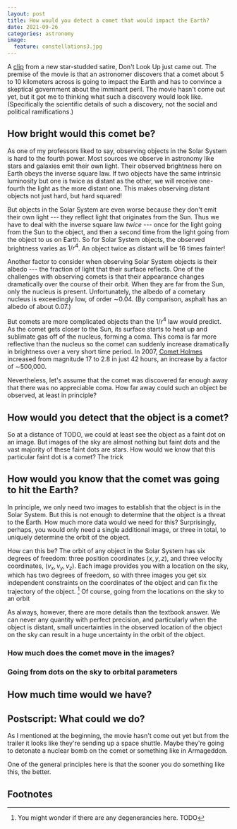 ```yaml
---
layout: post
title: How would you detect a comet that would impact the Earth?
date: 2021-09-26
categories: astronomy
image:
  feature: constellations3.jpg
---
```


A [clip][1] from a new star-studded satire, Don't Look Up just came out.  The
premise of the movie is that an astronomer discovers that a comet about 5 to 10
kilometers across is going to impact the Earth and has to convince a skeptical
government about the imminant peril.  The movie hasn't come out yet,
but it got me to thinking what such a discovery would look like.  (Specifically
the scientific details of such a discovery, not the social and political
ramifications.)

## How bright would this comet be?

As one of my professors liked to say, observing objects in the Solar System is
hard to the fourth power.  Most sources we observe in astronomy like stars and
galaxies emit their own light.  Their observed brightness here on Earth obeys
the inverse square law.  If two objects have the same intrinsic luminosity but
one is twice as distant as the other, we will receive one-fourth the light as
the more distant one.  This makes observing distant objects not just hard, but
hard squared!

But objects in the Solar System are even worse because they don't emit their
own light --- they reflect light that originates from the Sun.  Thus we have to
deal with the inverse square law *twice* --- once for the light going from the
Sun to the object, and then a second time from the light going from the object
to us on Earth.  So for Solar System objects, the observed brightness varies as
$1 / r^4$.  An object twice as distant will be 16 times fainter!

Another factor to consider when observing Solar System objects is their albedo
--- the fraction of light that their surface reflects.  One of the challenges
with observing comets is that their appearance changes dramatically over the
course of their orbit.  When they are far from the Sun, only the nucleus is
present.  Unfortunately, the albedo of a cometary nucleus is exceedingly low,
of order $\sim$0.04.  (By comparison, asphalt has an albedo of about 0.07.)

But comets are more complicated objects than the $1 /r^4$ law would predict.
As the comet gets closer to the Sun, its surface starts to heat up and
sublimate gas off of the nucleus, forming a coma.  This coma is far more
reflective than the nucleus so the comet can suddenly increase dramatically in
brightness over a very short time period.  In 2007, [Comet Holmes][2] increased
from magnitude 17 to 2.8 in just 42 hours, an increase by a factor of
$\sim$500,000.

Nevertheless, let's assume that the comet was discovered far enough away that
there was no appreciable coma.  How far away could such an object be observed,
at least in principle?



## How would you detect that the object is a comet?

So at a distance of TODO, we could at least see the object as a faint dot on an
image.  But images of the sky are almost nothing but faint dots and the vast
majority of these faint dots are stars.  How would we know that this particular
faint dot is a comet?  The trick


## How would you know that the comet was going to hit the Earth?

In principle, we only need two images to establish that the object is in the
Solar System.  But this is not enough to determine that the object is a threat
to the Earth.  How much more data would we need for this?  Surprisingly,
perhaps, you would only need a single additional image, or three in total,
to uniquely determine the orbit of the object.

How can this be?  The orbit of any object in the Solar System has six degrees
of freedom: three position coordinates $(x, y, z)$, and three velocity
coordinates, $(v_x, v_y, v_z)$.  Each image provides you with a location on the
sky, which has two degrees of freedom, 
 so
with three images you get six independent constraints on the coordinates of the
object and can fix the trajectory of the object. [^1]  Of course, going from
the locations on the sky to an orbit 

As always, however, there are more details than the textbook answer.  We can
never any quantity with perfect precision, and particularly when the object is
distant, small uncertainties in the observed location of the object on the sky
can result in a huge uncertainty in the orbit of the object.

### How much does the comet move in the images?

### Going from dots on the sky to orbital parameters

## How much time would we have?

## Postscript: What could we do?

As I mentioned at the beginning, the movie hasn't come out yet but from the
trailer it looks like they're sending up a space shuttle.  Maybe they're going
to detonate a nuclear bomb on the comet or something like in Armageddon.  

One of the general principles here is that the sooner you do something like
this, the better.

## Footnotes

[^1]: You might wonder if there are any degenerancies here.  TODO

[1]: https://www.youtube.com/watch?v=Op_v2PHDn-0

[2]: https://en.wikipedia.org/wiki/Comet_Holmes
